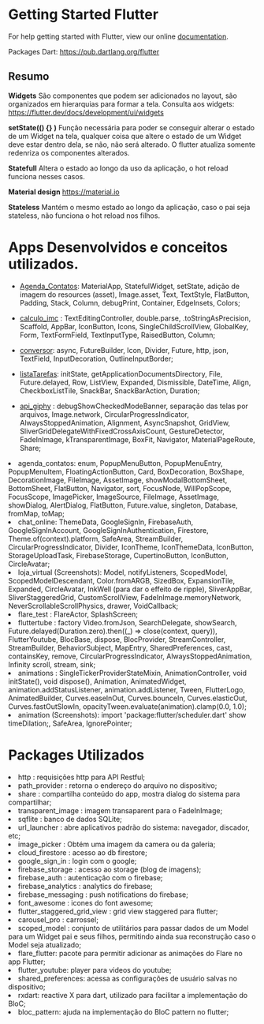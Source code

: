 # Getting Started Flutter

For help getting started with Flutter, view our online
[documentation](https://flutter.io/).

Packages Dart: https://pub.dartlang.org/flutter

## Resumo

<b>Widgets</b>
São componentes que podem ser adicionados no layout, são organizados em hierarquias para formar a tela. Consulta aos widgets: https://flutter.dev/docs/development/ui/widgets

<b>setState(() {} )</b>
Função necessária para poder se conseguir alterar o estado de um Widget na tela, qualquer coisa que altere o estado de um Widget deve estar dentro dela, se não, não será alterado. O flutter atualiza somente redenriza os componentes alterados.

<b>Statefull</b>
Altera o estado ao longo da uso da aplicação, o hot reload funciona nesses casos.

<b>Material design</b>
https://material.io

<b>Stateless</b>
Mantém o mesmo estado ao longo da aplicação, caso o pai seja stateless, não funciona o hot reload nos filhos.


# Apps Desenvolvidos e conceitos utilizados.

- [Agenda_Contatos](https://github.com/thomaserick/flutter_studies/tree/master/agenda_contatos): MaterialApp, StatefulWidget, setState, adição de imagem do resources (asset), Image.asset, Text, TextStyle, FlatButton, Padding, Stack, Column, debugPrint, Container, EdgeInsets, Colors;

- [calculo_imc](https://github.com/thomaserick/flutter_studies/tree/master/calculo_imc) : TextEditingController, double.parse, .toStringAsPrecision, Scaffold, AppBar, IconButton, Icons, SingleChildScrollView, GlobalKey<FormState>, Form, TextFormField, TextInputType, RaisedButton, Column;

- [conversor](https://github.com/thomaserick/flutter_studies/tree/master/conversor): async, FutureBuilder, Icon, Divider, Future, http, json, TextField, InputDecoration, OutlineInputBorder;

- [listaTarefas](https://github.com/thomaserick/flutter_studies/tree/master/listaTarefa): initState, getApplicationDocumentsDirectory, File, Future.delayed, Row, ListView, Expanded, Dismissible, DateTime, Align, CheckboxListTile, SnackBar, SnackBarAction, Duration;

- [api_giphy](https://github.com/thomaserick/flutter_studies/tree/master/api_giphy) : debugShowCheckedModeBanner, separação das telas por arquivos, Image.network, CircularProgressIndicator, AlwaysStoppedAnimation, Alignment, AsyncSnapshot, GridView, SliverGridDelegateWithFixedCrossAxisCount, GestureDetector, FadeInImage, kTransparentImage, BoxFit, Navigator, MaterialPageRoute, Share;

<li>agenda_contatos: enum, PopupMenuButton, PopupMenuEntry, PopupMenuItem, FloatingActionButton, Card, BoxDecoration, BoxShape, DecorationImage, FileImage, AssetImage, showModalBottomSheet, BottomSheet, FlatButton, Navigator, sort, FocusNode, WillPopScope, FocusScope, ImagePicker, ImageSource, FileImage, AssetImage, showDialog, AlertDialog, FlatButton, Future.value, singleton, Database, fromMap, toMap;

<li>chat_online: ThemeData, GoogleSignIn, FirebaseAuth, GoogleSignInAccount, GoogleSignInAuthentication, Firestore, Theme.of(context).platform, SafeArea, StreamBuilder, CircularProgressIndicator, Divider, IconTheme, IconThemeData, IconButton, StorageUploadTask, FirebaseStorage, CupertinoButton, IconButton, CircleAvatar;

<li>loja_virtual (Screenshots): Model, notifyListeners, ScopedModel, ScopedModelDescendant, Color.fromARGB, SizedBox, ExpansionTile, Expanded, CircleAvatar, InkWell (para dar o effeito de ripple), SliverAppBar, SliverStaggeredGrid, CustomScrollView, FadeInImage.memoryNetwork, NeverScrollableScrollPhysics, drawer, VoidCallback;

<li>flare_test : FlareActor, SplashScreen;

<li>fluttertube : factory Video.fromJson, SearchDelegate, showSearch, Future.delayed(Duration.zero).then((_) => close(context, query)), FlutterYoutube, BlocBase, dispose, BlocProvider, StreamController, StreamBuilder, BehaviorSubject, MapEntry, SharedPreferences, cast, containsKey, remove, CircularProgressIndicator, AlwaysStoppedAnimation, Infinity scroll, stream, sink;

<li>animations : SingleTickerProviderStateMixin, AnimationController, void initState(), void dispose(), Animation, AnimatedWidget, animation.addStatusListener, animation.addListener, Tween, FlutterLogo, AnimatedBuilder, Curves.easeInOut, Curves.bounceIn, Curves.elasticOut, Curves.fastOutSlowIn, opacityTween.evaluate(animation).clamp(0.0, 1.0);

<li>animation (Screenshots): import 'package:flutter/scheduler.dart' show timeDilation;, SafeArea, IgnorePointer;

# Packages Utilizados
<li>http : requisições http para API Restful;

<li>path_provider : retorna o endereço do arquivo no dispositivo;

<li>share : compartilha conteúdo do app, mostra dialog do sistema para compartilhar;

<li>transparent_image : imagem transaparent para o FadeInImage;

<li>sqflite : banco de dados SQLite;

<li>url_launcher : abre aplicativos padrão do sistema: navegador, discador, etc;

<li>image_picker : Obtém uma imagem da camera ou da galeria;

<li>cloud_firestore : acesso ao db firestore;

<li>google_sign_in : login com o google;

<li>firebase_storage : acesso ao storage (blog de imagens);

<li>firebase_auth : autenticação com o firebase;

<li>firebase_analytics : analytics do firebase;

<li>firebase_messaging : push notifications do firebase;

<li>font_awesome : icones do font awesome;

<li>flutter_staggered_grid_view : grid view staggered para flutter;

<li>carousel_pro : carrossel;

<li>scoped_model : conjunto de utilitários para passar dados de um Model para um Widget pai e seus filhos, permitindo ainda sua reconstrução caso o Model seja atualizado;

<li>flare_flutter: pacote para permitir adicionar as animações do Flare no app Flutter;

<li>flutter_youtube: player para videos do youtube;

<li>shared_preferences: acessa as configurações de usuário salvas no dispositivo;

<li>rxdart: reactive X para dart, utilizado para facilitar a implementação do BloC;

<li>bloc_pattern: ajuda na implementação do BloC pattern no flutter;
